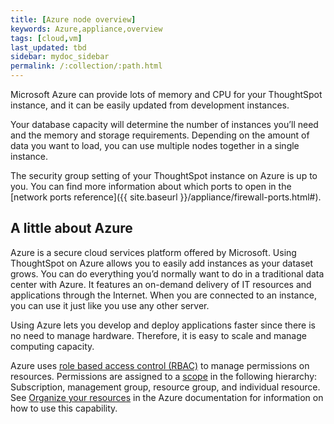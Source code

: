 ```yaml
---
title: [Azure node overview]
keywords: Azure,appliance,overview
tags: [cloud,vm]
last_updated: tbd
sidebar: mydoc_sidebar
permalink: /:collection/:path.html
---
```

Microsoft Azure can provide lots of memory and CPU for your ThoughtSpot instance, and it can
be easily updated from development instances.

Your database capacity will determine the number of instances you’ll need and the
memory and storage requirements. Depending on the amount of data you want to load,
you can use multiple nodes together in a single instance.

The security group setting of your ThoughtSpot instance on Azure is up to you. You
can find more information about which ports to open in the [network ports
reference]({{ site.baseurl }}/appliance/firewall-ports.html#).

## A little about Azure

Azure is a secure cloud services platform offered by Microsoft. Using
ThoughtSpot  on Azure allows you to easily add instances as your dataset grows.
You can do everything you’d normally want to do in a traditional data center
with Azure. It features an on-demand delivery of IT resources and applications
through the Internet. When you are connected to an instance, you can use it just
like you use any other server.

Using Azure lets you develop and deploy applications faster since there is no
need to manage hardware. Therefore, it is easy to scale and manage computing
capacity.

Azure uses [role based access control
(RBAC)](https://docs.microsoft.com/en-us/azure/role-based-access-control/overview)
to manage permissions on resources. Permissions are assigned to a
[scope](https://docs.microsoft.com/en-us/azure/role-based-access-control/overview#scope)
in the following hierarchy: Subscription, management group, resource group, and
individual resource. See [Organize your
resources](https://docs.microsoft.com/en-us/azure/azure-resource-manager/management-groups-overview)
in the Azure documentation for information on how to use this capability.
